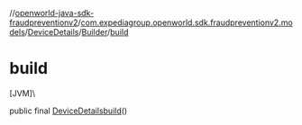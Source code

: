 //[openworld-java-sdk-fraudpreventionv2](../../../../index.md)/[com.expediagroup.openworld.sdk.fraudpreventionv2.models](../../index.md)/[DeviceDetails](../index.md)/[Builder](index.md)/[build](build.md)

# build

[JVM]\

public final [DeviceDetails](../index.md)[build](build.md)()
